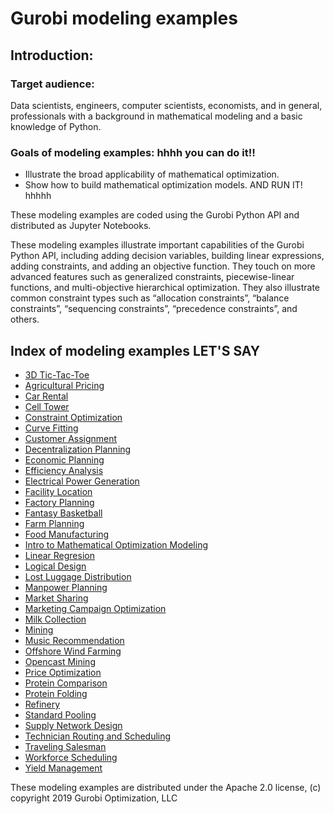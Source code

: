 # Gurobi modeling examples

## Introduction: 

### Target audience:
Data scientists, engineers, computer scientists, economists, and in general, professionals with a background in mathematical modeling and a basic knowledge of Python.

### Goals of modeling examples: hhhh you can do it!!
+ Illustrate the broad applicability of mathematical optimization.
+ Show how to build mathematical optimization models. AND RUN IT! hhhhh

These modeling examples are coded using the Gurobi Python API and distributed as Jupyter Notebooks.

These modeling examples illustrate important capabilities of the Gurobi Python API, including adding decision 
variables, building linear expressions, adding constraints, and adding an objective function.
They touch on more advanced features such as generalized constraints, piecewise-linear functions, and 
multi-objective hierarchical optimization.  They also illustrate common constraint types such as “allocation constraints”, 
“balance constraints”, “sequencing constraints”, “precedence constraints”, and others.

## Index of modeling examples LET'S SAY

- [3D Tic-Tac-Toe](https://github.com/Gurobi/modeling-examples/tree/master/3d_tic_tac_toe)
- [Agricultural Pricing](https://github.com/Gurobi/modeling-examples/tree/master/agricultural_pricing)
- [Car Rental](https://github.com/Gurobi/modeling-examples/tree/master/car_rental_1_2)
- [Cell Tower](https://github.com/Gurobi/modeling-examples/tree/master/cell_tower_coverage)
- [Constraint Optimization](https://github.com/Gurobi/modeling-examples/tree/master/)
- [Curve Fitting](https://github.com/Gurobi/modeling-examples/tree/master/curve_fitting)
- [Customer Assignment](https://github.com/Gurobi/modeling-examples/tree/master/customer_assignment)
- [Decentralization Planning](https://github.com/Gurobi/modeling-examples/tree/master/decentralization_planning)
- [Economic Planning](https://github.com/Gurobi/modeling-examples/tree/master/economic_planning)
- [Efficiency Analysis](https://github.com/Gurobi/modeling-examples/tree/master/efficiency_analysis)
- [Electrical Power Generation](https://github.com/Gurobi/modeling-examples/tree/master/electrical_power_generation_1_2)
- [Facility Location](https://github.com/Gurobi/modeling-examples/tree/master/facility_location)
- [Factory Planning](https://github.com/Gurobi/modeling-examples/tree/master/factory_planning_1_2)
- [Fantasy Basketball](https://github.com/Gurobi/modeling-examples/tree/master/fantasy_basketball_1_2)
- [Farm Planning](https://github.com/Gurobi/modeling-examples/tree/master/farm_planning)
- [Food Manufacturing](https://github.com/Gurobi/modeling-examples/tree/master/food_manufacturing_1_2)
- [Intro to Mathematical Optimization Modeling](https://github.com/Gurobi/modeling-examples/tree/master/intro_to_modeling)
- [Linear Regresion](https://github.com/Gurobi/modeling-examples/tree/master/linear_regression)
- [Logical Design](https://github.com/Gurobi/modeling-examples/tree/master/logical_design)
- [Lost Luggage Distribution](https://github.com/Gurobi/modeling-examples/tree/master/lost_luggage_distribution)
- [Manpower Planning](https://github.com/Gurobi/modeling-examples/tree/master/manpower_planning)
- [Market Sharing](https://github.com/Gurobi/modeling-examples/tree/master/market_sharing)
- [Marketing Campaign Optimization](https://github.com/Gurobi/modeling-examples/tree/master/marketing_campaign_optimization)
- [Milk Collection](https://github.com/Gurobi/modeling-examples/tree/master/milk_collection)
- [Mining](https://github.com/Gurobi/modeling-examples/tree/master/mining)
- [Music Recommendation](https://github.com/Gurobi/modeling-examples/tree/master/music_recommendation)
- [Offshore Wind Farming](https://github.com/Gurobi/modeling-examples/tree/master/offshore_wind_farming)
- [Opencast Mining](https://github.com/Gurobi/modeling-examples/tree/master/opencast_mining)
- [Price Optimization](https://github.com/Gurobi/modeling-examples/tree/master/price_optimization)
- [Protein Comparison](https://github.com/Gurobi/modeling-examples/tree/master/protein_comparison)
- [Protein Folding](https://github.com/Gurobi/modeling-examples/tree/master/protein_folding)
- [Refinery](https://github.com/Gurobi/modeling-examples/tree/master/refinery)
- [Standard Pooling](https://github.com/Gurobi/modeling-examples/tree/master/pooling)
- [Supply Network Design](https://github.com/Gurobi/modeling-examples/tree/master/supply_network_design_1_2)
- [Technician Routing and Scheduling](https://github.com/Gurobi/modeling-examples/tree/master/technician_routing_scheduling)
- [Traveling Salesman](https://github.com/Gurobi/modeling-examples/tree/master/traveling_salesman)
- [Workforce Scheduling](https://github.com/Gurobi/modeling-examples/tree/master/workforce)
- [Yield Management](https://github.com/Gurobi/modeling-examples/tree/master/yield_management)

These modeling examples are distributed under the Apache 2.0 license, (c) copyright 2019 Gurobi Optimization, LLC
